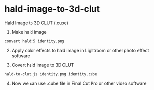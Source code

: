 # hald-image-to-3d-clut
Hald Image to 3D CLUT (.cube)

1. Make hald image

  `convert hald:5 identity.png`

2. Apply color effects to hald image in Lightroom or other photo effect software
 
3. Covert hald image to 3D CLUT

  `hald-to-clut.js identity.png identity.cube`

4. Now we can use .cube file in Final Cut Pro or other video software
